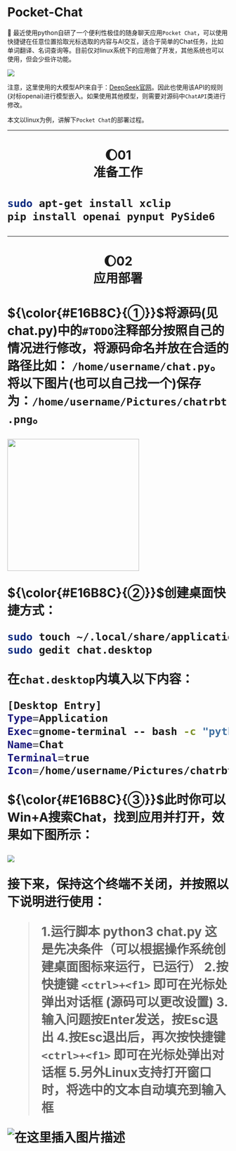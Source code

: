 # Pocket-Chat
:rocket: 最近使用python自研了一个便利性极佳的随身聊天应用`Pocket Chat`，可以使用快捷键在任意位置拾取光标选取的内容与AI交互，适合于简单的Chat任务，比如单词翻译、名词查询等。目前仅对linux系统下的应用做了开发，其他系统也可以使用，但会少些许功能。

<img src='https://i-blog.csdnimg.cn/direct/d4b0be05013c4996856c2846119c2e62.gif'>

注意，这里使用的大模型API来自于：[DeepSeek官网](https://platform.deepseek.com)。因此也使用该API的规则(对标openai)进行模型嵌入。如果使用其他模型，则需要对源码中`ChatAPI`类进行修改。

本文以linux为例，讲解下`Pocket Chat`的部署过程。


---
<h1 align="center">🌔01<br>准备工作<h1>

```bash
sudo apt-get install xclip
pip install openai pynput PySide6
```

---
<h1 align="center">🌔02<br>应用部署<h1>

${\color{#E16B8C}{①}}$将源码(见**chat.py**)中的`#TODO`注释部分按照自己的情况进行修改，将源码命名并放在合适的路径比如： `/home/username/chat.py`。将以下图片(也可以自己找一个)保存为：`/home/username/Pictures/chatrbt.png`。

<img src='https://i-blog.csdnimg.cn/direct/45ddfcfbc07647ea87d5f5444f063ae2.png' width='300'>

${\color{#E16B8C}{②}}$创建桌面快捷方式：
```bash
sudo touch ~/.local/share/applications/chat.desktop
sudo gedit chat.desktop
```
在`chat.desktop`内填入以下内容：
```bash
[Desktop Entry]
Type=Application
Exec=gnome-terminal -- bash -c "python3 /home/username/chat.py; exec bash"
Name=Chat
Terminal=true
Icon=/home/username/Pictures/chatrbt.png
```
${\color{#E16B8C}{③}}$此时你可以Win+A搜索Chat，找到应用并打开，效果如下图所示：

<img src='https://i-blog.csdnimg.cn/direct/4b11f026486942c38e8d4402bc830b47.png'>

接下来，保持这个终端不关闭，并按照以下说明进行使用：
>1.运行脚本 python3 chat.py 这是先决条件（可以根据操作系统创建桌面图标来运行，已运行）
2.按快捷键 `<ctrl>+<f1>` 即可在光标处弹出对话框 (源码可以更改设置)
3.输入问题按Enter发送，按Esc退出
4.按Esc退出后，再次按快捷键 `<ctrl>+<f1>` 即可在光标处弹出对话框
5.另外Linux支持打开窗口时，将选中的文本自动填充到输入框

![在这里插入图片描述](https://i-blog.csdnimg.cn/direct/19f3318bb2924b5b8a1d91574f263107.png)

